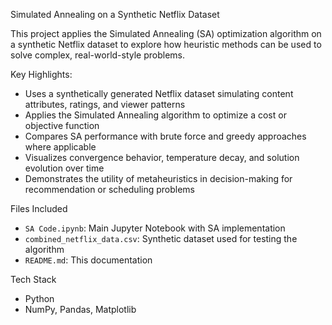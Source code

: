 Simulated Annealing on a Synthetic Netflix Dataset

This project applies the Simulated Annealing (SA) optimization algorithm on a synthetic Netflix dataset to explore how heuristic methods can be used to solve complex, real-world-style problems.

Key Highlights:
- Uses a synthetically generated Netflix dataset simulating content attributes, ratings, and viewer patterns  
- Applies the Simulated Annealing algorithm to optimize a cost or objective function  
- Compares SA performance with brute force and greedy approaches where applicable  
- Visualizes convergence behavior, temperature decay, and solution evolution over time  
- Demonstrates the utility of metaheuristics in decision-making for recommendation or scheduling problems

Files Included
- `SA Code.ipynb`: Main Jupyter Notebook with SA implementation  
- `combined_netflix_data.csv`: Synthetic dataset used for testing the algorithm  
- `README.md`: This documentation

Tech Stack
- Python  
- NumPy, Pandas, Matplotlib  


